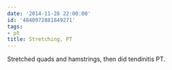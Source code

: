 ```yaml
---
date: '2014-11-28 22:00:00'
id: '4840972881849271'
tags:
- pt
title: Stretching, PT
---
```


Stretched quads and hamstrings, then did tendinitis PT.

